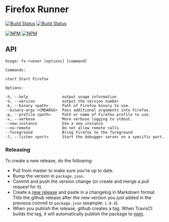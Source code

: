 # Firefox Runner

[![Build Status](http://img.shields.io/travis/mozilla-jetpack/node-fx-runner.svg?style=flat-square)](https://travis-ci.org/mozilla-jetpack/node-fx-runner)
[![Build Status](http://img.shields.io/npm/v/fx-runner.svg?style=flat-square)](https://www.npmjs.org/package/fx-runner)

[![NPM](https://nodei.co/npm/fx-runner.png?stars&downloads)](https://nodei.co/npm/fx-runner/)
[![NPM](https://nodei.co/npm-dl/fx-runner.png)](https://nodei.co/npm/fx-runner)

## API

```
Usage: fx-runner [options] [command]

Commands:

start Start Firefox

Options:

-h, --help               output usage information
-V, --version            output the version number
-b, --binary <path>      Path of Firefox binary to use.
--binary-args <CMDARGS>  Pass additional arguments into Firefox.
-p, --profile <path>     Path or name of Firefox profile to use.
-v, --verbose            More verbose logging to stdout.
--new-instance           Use a new instance
--no-remote              Do not allow remote calls
--foreground             Bring Firefox to the foreground
-l, --listen <port>      Start the debugger server on a specific port.
```

### Releasing

To create a new release, do the following:

* Pull from master to make sure you're up to date.
* Bump the version in `package.json`.
* Commit and push the version change
  (or create and merge a pull request for it).
* Create a [new release](https://github.com/mozilla/fx-runner/releases/new)
  and paste in a changelog in Markdown format.
  Title the github release after the new version you just
  added in the previous commit to `package.json` (example: `1.0.4`).
* When you publish the release, github creates a tag.
  When TravisCI builds the tag,
  it will automatically publish the package to
  [npm](https://www.npmjs.com/package/fx-runner).
